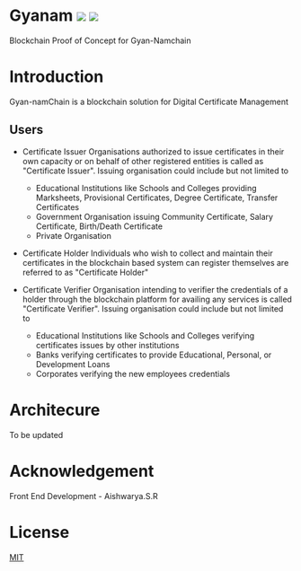 # Gyanam ![](https://img.shields.io/badge/Project-Nam-ff69b4.svg) ![](https://img.shields.io/badge/Namchain-WIP-Blue.svg) 



Blockchain Proof of Concept for Gyan-Namchain

# Introduction
Gyan-namChain is a blockchain solution for Digital Certificate Management

## Users
  - Certificate Issuer
      Organisations authorized to issue certificates in their own capacity or on behalf of other registered entities is called as                 "Certificate Issuer". Issuing organisation could include but not limited to
      - Educational Institutions like Schools and Colleges providing Marksheets, Provisional Certificates, Degree Certificate, Transfer             Certificates
      - Government Organisation issuing Community Certificate, Salary Certificate, Birth/Death Certificate
      - Private Organisation
      
   - Certificate Holder
      Individuals who wish to collect and maintain their certificates in the blockchain based system can register themselves are                referred to as "Certificate Holder"
      
   - Certificate Verifier
      Organisation intending to verifier the credentials of a holder through the blockchain platform for availing any services is called       "Certificate Verifier". Issuing organisation could include but not limited to
      - Educational Institutions like Schools and Colleges verifying certificates issues by other institutions
      - Banks verifying certificates to provide Educational, Personal, or Development Loans
      - Corporates verifying the new employees credentials 
      
# Architecure
To be updated

# Acknowledgement
Front End Development - Aishwarya.S.R 

# License

[MIT](https://github.com/ramagururadhakrishnan/NamChain/blob/master/MIT)

